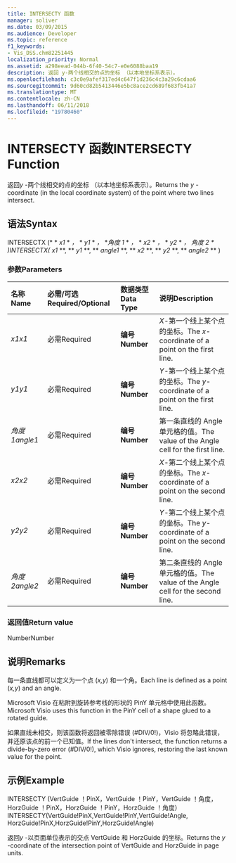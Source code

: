 ```yaml
---
title: INTERSECTY 函数
manager: soliver
ms.date: 03/09/2015
ms.audience: Developer
ms.topic: reference
f1_keywords:
- Vis_DSS.chm82251445
localization_priority: Normal
ms.assetid: a298eead-044b-6f40-54c7-e0e6088baa19
description: 返回 y-两个线相交的点的坐标 （以本地坐标系表示）。
ms.openlocfilehash: c3c0e9afef317ed4c647f1d236c4c3a29c6cdaa6
ms.sourcegitcommit: 9d60cd82b5413446e5bc8ace2cd689f683fb41a7
ms.translationtype: MT
ms.contentlocale: zh-CN
ms.lasthandoff: 06/11/2018
ms.locfileid: "19780460"
---
```

# <a name="intersecty-function"></a><span data-ttu-id="5496b-103">INTERSECTY 函数</span><span class="sxs-lookup"><span data-stu-id="5496b-103">INTERSECTY Function</span></span>

<span data-ttu-id="5496b-104">返回*y* -两个线相交的点的坐标 （以本地坐标系表示）。</span><span class="sxs-lookup"><span data-stu-id="5496b-104">Returns the  *y*  -coordinate (in the local coordinate system) of the point where two lines intersect.</span></span> 
  
## <a name="syntax"></a><span data-ttu-id="5496b-105">语法</span><span class="sxs-lookup"><span data-stu-id="5496b-105">Syntax</span></span>

<span data-ttu-id="5496b-106">INTERSECTX (* * *x1* * *，* * *y1* * *，* **角度 1* * *，* * *x2* * *，* * *y2* * *，* **角度 2* * *)</span><span class="sxs-lookup"><span data-stu-id="5496b-106">INTERSECTX(** *x1* **, ** *y1* **, ** *angle1* **, ** *x2* **, ** *y2* **, ** *angle2* ** )</span></span> 
  
### <a name="parameters"></a><span data-ttu-id="5496b-107">参数</span><span class="sxs-lookup"><span data-stu-id="5496b-107">Parameters</span></span>

|<span data-ttu-id="5496b-108">**名称**</span><span class="sxs-lookup"><span data-stu-id="5496b-108">**Name**</span></span>|<span data-ttu-id="5496b-109">**必需/可选**</span><span class="sxs-lookup"><span data-stu-id="5496b-109">**Required/Optional**</span></span>|<span data-ttu-id="5496b-110">**数据类型**</span><span class="sxs-lookup"><span data-stu-id="5496b-110">**Data Type**</span></span>|<span data-ttu-id="5496b-111">**说明**</span><span class="sxs-lookup"><span data-stu-id="5496b-111">**Description**</span></span>|
|:-----|:-----|:-----|:-----|
| <span data-ttu-id="5496b-112">_x1_</span><span class="sxs-lookup"><span data-stu-id="5496b-112">_x1_</span></span> <br/> |<span data-ttu-id="5496b-113">必需</span><span class="sxs-lookup"><span data-stu-id="5496b-113">Required</span></span>  <br/> |<span data-ttu-id="5496b-114">**编号**</span><span class="sxs-lookup"><span data-stu-id="5496b-114">**Number**</span></span> <br/> |<span data-ttu-id="5496b-115">_X_-第一个线上某个点的坐标。</span><span class="sxs-lookup"><span data-stu-id="5496b-115">The  _x_-coordinate of a point on the first line.</span></span>  <br/> |
| <span data-ttu-id="5496b-116">_y1_</span><span class="sxs-lookup"><span data-stu-id="5496b-116">_y1_</span></span> <br/> |<span data-ttu-id="5496b-117">必需</span><span class="sxs-lookup"><span data-stu-id="5496b-117">Required</span></span>  <br/> |<span data-ttu-id="5496b-118">**编号**</span><span class="sxs-lookup"><span data-stu-id="5496b-118">**Number**</span></span> <br/> |<span data-ttu-id="5496b-119">_Y_-第一个线上某个点的坐标。</span><span class="sxs-lookup"><span data-stu-id="5496b-119">The  _y_-coordinate of a point on the first line.</span></span>  <br/> |
| <span data-ttu-id="5496b-120">_角度 1_</span><span class="sxs-lookup"><span data-stu-id="5496b-120">_angle1_</span></span> <br/> |<span data-ttu-id="5496b-121">必需</span><span class="sxs-lookup"><span data-stu-id="5496b-121">Required</span></span>  <br/> |<span data-ttu-id="5496b-122">**编号**</span><span class="sxs-lookup"><span data-stu-id="5496b-122">**Number**</span></span> <br/> | <span data-ttu-id="5496b-123">第一条直线的 Angle 单元格的值。</span><span class="sxs-lookup"><span data-stu-id="5496b-123">The value of the Angle cell for the first line.</span></span>  <br/> |
| <span data-ttu-id="5496b-124">_x2_</span><span class="sxs-lookup"><span data-stu-id="5496b-124">_x2_</span></span> <br/> |<span data-ttu-id="5496b-125">必需</span><span class="sxs-lookup"><span data-stu-id="5496b-125">Required</span></span>  <br/> |<span data-ttu-id="5496b-126">**编号**</span><span class="sxs-lookup"><span data-stu-id="5496b-126">**Number**</span></span> <br/> |<span data-ttu-id="5496b-127">_X_-第二个线上某个点的坐标。</span><span class="sxs-lookup"><span data-stu-id="5496b-127">The  _x_-coordinate of a point on the second line.</span></span>  <br/> |
| <span data-ttu-id="5496b-128">_y2_</span><span class="sxs-lookup"><span data-stu-id="5496b-128">_y2_</span></span> <br/> |<span data-ttu-id="5496b-129">必需</span><span class="sxs-lookup"><span data-stu-id="5496b-129">Required</span></span>  <br/> |<span data-ttu-id="5496b-130">**编号**</span><span class="sxs-lookup"><span data-stu-id="5496b-130">**Number**</span></span> <br/> |<span data-ttu-id="5496b-131">_Y_-第二个线上某个点的坐标。</span><span class="sxs-lookup"><span data-stu-id="5496b-131">The  _y_-coordinate of a point on the second line.</span></span>  <br/> |
| <span data-ttu-id="5496b-132">_角度 2_</span><span class="sxs-lookup"><span data-stu-id="5496b-132">_angle2_</span></span> <br/> |<span data-ttu-id="5496b-133">必需</span><span class="sxs-lookup"><span data-stu-id="5496b-133">Required</span></span>  <br/> |<span data-ttu-id="5496b-134">**编号**</span><span class="sxs-lookup"><span data-stu-id="5496b-134">**Number**</span></span> <br/> |<span data-ttu-id="5496b-135">第二条直线的 Angle 单元格的值。</span><span class="sxs-lookup"><span data-stu-id="5496b-135">The value of the Angle cell for the second line.</span></span>  <br/> |
   
### <a name="return-value"></a><span data-ttu-id="5496b-136">返回值</span><span class="sxs-lookup"><span data-stu-id="5496b-136">Return value</span></span>

<span data-ttu-id="5496b-137">Number</span><span class="sxs-lookup"><span data-stu-id="5496b-137">Number</span></span>
  
## <a name="remarks"></a><span data-ttu-id="5496b-138">说明</span><span class="sxs-lookup"><span data-stu-id="5496b-138">Remarks</span></span>

<span data-ttu-id="5496b-139">每一条直线都可以定义为一个点 (*x,y*) 和一个角。</span><span class="sxs-lookup"><span data-stu-id="5496b-139">Each line is defined as a point (*x,y*) and an angle.</span></span> 
  
<span data-ttu-id="5496b-140">Microsoft Visio 在粘附到旋转参考线的形状的 PinY 单元格中使用此函数。</span><span class="sxs-lookup"><span data-stu-id="5496b-140">Microsoft Visio uses this function in the PinY cell of a shape glued to a rotated guide.</span></span> 
  
<span data-ttu-id="5496b-141">如果直线未相交，则该函数将返回被零除错误 (#DIV/0!)，Visio 将忽略此错误，并还原该点的前一个已知值。</span><span class="sxs-lookup"><span data-stu-id="5496b-141">If the lines don't intersect, the function returns a divide-by-zero error (#DIV/0!), which Visio ignores, restoring the last known value for the point.</span></span> 
  
## <a name="example"></a><span data-ttu-id="5496b-142">示例</span><span class="sxs-lookup"><span data-stu-id="5496b-142">Example</span></span>

<span data-ttu-id="5496b-143">INTERSECTY (VertGuide ！PinX，VertGuide ！PinY，VertGuide ！角度，HorzGuide ！PinX，HorzGuide ！PinY，HorzGuide ！角度）</span><span class="sxs-lookup"><span data-stu-id="5496b-143">INTERSECTY(VertGuide!PinX,VertGuide!PinY,VertGuide!Angle, HorzGuide!PinX,HorzGuide!PinY,HorzGuide!Angle)</span></span> 
  
<span data-ttu-id="5496b-144">返回*y* -以页面单位表示的交点 VertGuide 和 HorzGuide 的坐标。</span><span class="sxs-lookup"><span data-stu-id="5496b-144">Returns the  *y*  -coordinate of the intersection point of VertGuide and HorzGuide in page units.</span></span> 
  

